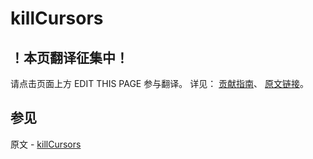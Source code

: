 # killCursors

## ！本页翻译征集中！

请点击页面上方 EDIT THIS PAGE 参与翻译。
详见：
[贡献指南]( https://github.com/JinMuInfo/MongoDB-Manual-zh/blob/master/CONTRIBUTING.md )、
[原文链接](  https://docs.mongodb.com/manual/reference/command/killCursors/  )。

## 参见

原文 - [killCursors]( https://docs.mongodb.com/manual/reference/command/killCursors/ )

